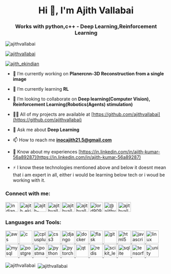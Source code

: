 <h1 align="center">Hi 👋, I'm Ajith Vallabai</h1>
<h3 align="center">Works with python,c++ - Deep Learning,Reinforcement Learning </h3>

<p align="left"> <img src="https://komarev.com/ghpvc/?username=ajithvallabai&label=Profile%20views&color=0e75b6&style=flat" alt="ajithvallabai" /> </p>

<p align="left"> <a href="https://github.com/ryo-ma/github-profile-trophy"><img src="https://github-profile-trophy.vercel.app/?username=ajithvallabai" alt="ajithvallabai" /></a> </p>

<p align="left"> <a href="https://twitter.com/ajith_ekindian" target="blank"><img src="https://img.shields.io/twitter/follow/ajith_ekindian?logo=twitter&style=for-the-badge" alt="ajith_ekindian" /></a> </p>

- 🔭 I’m currently working on **Planercnn-3D Reconstruction from a single image**

- 🌱 I’m currently learning **RL**

- 👯 I’m looking to collaborate on **Deep learning(Computer Vision), Reinforcement Learning(Robotics(Agents) stimulation)**

- 👨‍💻 All of my projects are available at [https://github.com/ajithvallabai](https://github.com/ajithvallabai)

- 💬 Ask me about **Deep Learning**

- 📫 How to reach me **inocajith21.5@gmail.com**

- 📄 Know about my experiences [https://in.linkedin.com/in/ajith-kumar-56a89287](https://in.linkedin.com/in/ajith-kumar-56a89287)

- ⚡ I know these technologies mentioned above and below it doesnt mean that i am expert in all, either i would be learning below tech or i woud be working with it.

<h3 align="left">Connect with me:</h3>
<p align="left">
<a href="https://codepen.io/indian46" target="blank"><img align="center" src="https://cdn.jsdelivr.net/npm/simple-icons@3.0.1/icons/codepen.svg" alt="indian46" height="30" width="40" /></a>
<a href="https://twitter.com/ajith_ekindian" target="blank"><img align="center" src="https://cdn.jsdelivr.net/npm/simple-icons@3.0.1/icons/twitter.svg" alt="ajith_ekindian" height="30" width="40" /></a>
<a href="https://linkedin.com/in/ajith-kumar-56a89287" target="blank"><img align="center" src="https://cdn.jsdelivr.net/npm/simple-icons@3.0.1/icons/linkedin.svg" alt="ajith-kumar-56a89287" height="30" width="40" /></a>
<a href="https://kaggle.com/ajithvallabai" target="blank"><img align="center" src="https://cdn.jsdelivr.net/npm/simple-icons@3.0.1/icons/kaggle.svg" alt="ajithvallabai" height="30" width="40" /></a>
<a href="https://www.youtube.com/c/ajithvallabai" target="blank"><img align="center" src="https://cdn.jsdelivr.net/npm/simple-icons@3.0.1/icons/youtube.svg" alt="ajithvallabai" height="30" width="40" /></a>
<a href="https://codeforces.com/profile/ajithvallabai" target="blank"><img align="center" src="https://cdn.jsdelivr.net/npm/simple-icons@3.0.1/icons/codeforces.svg" alt="ajithvallabai" height="30" width="40" /></a>
<a href="https://www.leetcode.com/lord909" target="blank"><img align="center" src="https://cdn.jsdelivr.net/npm/simple-icons@3.0.1/icons/leetcode.svg" alt="lord909" height="30" width="40" /></a>
<a href="https://www.hackerearth.com/@ajithvallabai" target="blank"><img align="center" src="https://cdn.jsdelivr.net/npm/simple-icons@3.0.1/icons/hackerearth.svg" alt="@ajithvallabai" height="30" width="40" /></a>
<a href="https://auth.geeksforgeeks.org/user/ajithvallabai" target="blank"><img align="center" src="https://cdn.jsdelivr.net/npm/simple-icons@3.0.1/icons/geeksforgeeks.svg" alt="ajithvallabai" height="30" width="40" /></a>
</p>

<h3 align="left">Languages and Tools:</h3>
<p align="left"> <a href="https://aws.amazon.com" target="_blank"> <img src="https://devicons.github.io/devicon/devicon.git/icons/amazonwebservices/amazonwebservices-original-wordmark.svg" alt="aws" width="40" height="40"/> </a> <a href="https://www.cprogramming.com/" target="_blank"> <img src="https://devicons.github.io/devicon/devicon.git/icons/c/c-original.svg" alt="c" width="40" height="40"/> </a> <a href="https://www.w3schools.com/cpp/" target="_blank"> <img src="https://devicons.github.io/devicon/devicon.git/icons/cplusplus/cplusplus-original.svg" alt="cplusplus" width="40" height="40"/> </a> <a href="https://www.w3schools.com/css/" target="_blank"> <img src="https://devicons.github.io/devicon/devicon.git/icons/css3/css3-original-wordmark.svg" alt="css3" width="40" height="40"/> </a> <a href="https://www.djangoproject.com/" target="_blank"> <img src="https://devicons.github.io/devicon/devicon.git/icons/django/django-original.svg" alt="django" width="40" height="40"/> </a> <a href="https://www.docker.com/" target="_blank"> <img src="https://devicons.github.io/devicon/devicon.git/icons/docker/docker-original-wordmark.svg" alt="docker" width="40" height="40"/> </a> <a href="https://flask.palletsprojects.com/" target="_blank"> <img src="https://www.vectorlogo.zone/logos/pocoo_flask/pocoo_flask-icon.svg" alt="flask" width="40" height="40"/> </a> <a href="https://git-scm.com/" target="_blank"> <img src="https://www.vectorlogo.zone/logos/git-scm/git-scm-icon.svg" alt="git" width="40" height="40"/> </a> <a href="https://www.w3.org/html/" target="_blank"> <img src="https://devicons.github.io/devicon/devicon.git/icons/html5/html5-original-wordmark.svg" alt="html5" width="40" height="40"/> </a> <a href="https://developer.mozilla.org/en-US/docs/Web/JavaScript" target="_blank"> <img src="https://devicons.github.io/devicon/devicon.git/icons/javascript/javascript-original.svg" alt="javascript" width="40" height="40"/> </a> <a href="https://www.linux.org/" target="_blank"> <img src="https://devicons.github.io/devicon/devicon.git/icons/linux/linux-original.svg" alt="linux" width="40" height="40"/> </a> <a href="https://www.mysql.com/" target="_blank"> <img src="https://devicons.github.io/devicon/devicon.git/icons/mysql/mysql-original-wordmark.svg" alt="mysql" width="40" height="40"/> </a> <a href="https://www.postgresql.org" target="_blank"> <img src="https://devicons.github.io/devicon/devicon.git/icons/postgresql/postgresql-original-wordmark.svg" alt="postgresql" width="40" height="40"/> </a> <a href="https://postman.com" target="_blank"> <img src="https://www.vectorlogo.zone/logos/getpostman/getpostman-icon.svg" alt="postman" width="40" height="40"/> </a> <a href="https://www.python.org" target="_blank"> <img src="https://devicons.github.io/devicon/devicon.git/icons/python/python-original.svg" alt="python" width="40" height="40"/> </a> <a href="https://pytorch.org/" target="_blank"> <img src="https://www.vectorlogo.zone/logos/pytorch/pytorch-icon.svg" alt="pytorch" width="40" height="40"/> </a> <a href="https://www.qt.io/" target="_blank"> <img src="https://upload.wikimedia.org/wikipedia/commons/0/0b/Qt_logo_2016.svg" alt="qt" width="40" height="40"/> </a> <a href="https://redis.io" target="_blank"> <img src="https://devicons.github.io/devicon/devicon.git/icons/redis/redis-original-wordmark.svg" alt="redis" width="40" height="40"/> </a> <a href="https://scikit-learn.org/" target="_blank"> <img src="https://upload.wikimedia.org/wikipedia/commons/0/05/Scikit_learn_logo_small.svg" alt="scikit_learn" width="40" height="40"/> </a> <a href="https://www.sqlite.org/" target="_blank"> <img src="https://www.vectorlogo.zone/logos/sqlite/sqlite-icon.svg" alt="sqlite" width="40" height="40"/> </a> <a href="https://www.tensorflow.org" target="_blank"> <img src="https://www.vectorlogo.zone/logos/tensorflow/tensorflow-icon.svg" alt="tensorflow" width="40" height="40"/> </a> <a href="https://unity.com/" target="_blank"> <img src="https://www.vectorlogo.zone/logos/unity3d/unity3d-icon.svg" alt="unity" width="40" height="40"/> </a> </p>

<p><img align="left" src="https://github-readme-stats.vercel.app/api/top-langs?username=ajithvallabai&show_icons=true&locale=en&layout=compact" alt="ajithvallabai" /></p>

<p>&nbsp;<img align="center" src="https://github-readme-stats.vercel.app/api?username=ajithvallabai&show_icons=true&locale=en" alt="ajithvallabai" /></p>

